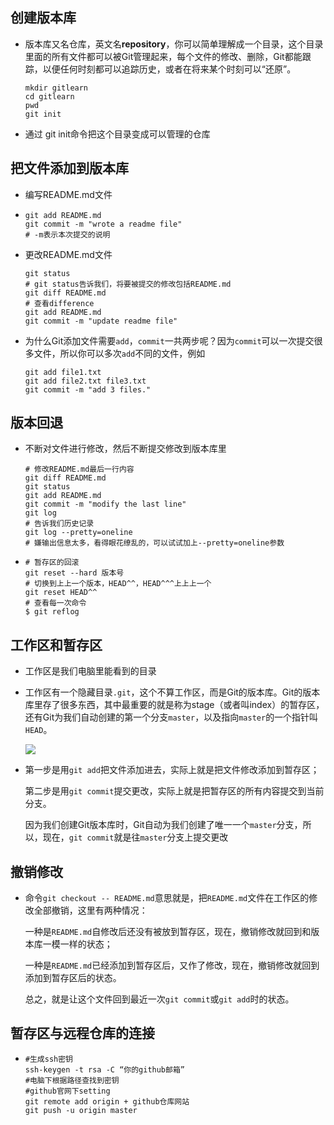 ## 创建版本库

- 版本库又名仓库，英文名**repository**，你可以简单理解成一个目录，这个目录里面的所有文件都可以被Git管理起来，每个文件的修改、删除，Git都能跟踪，以便任何时刻都可以追踪历史，或者在将来某个时刻可以“还原”。

  ```
  mkdir gitlearn
  cd gitlearn
  pwd
  git init
  ```

- 通过 git init命令把这个目录变成可以管理的仓库

## 把文件添加到版本库

- 编写README.md文件

- ```
  git add README.md
  git commit -m "wrote a readme file"
  # -m表示本次提交的说明
  ```

- 更改README.md文件

  ```
  git status
  # git status告诉我们，将要被提交的修改包括README.md
  git diff README.md
  # 查看difference
  git add README.md
  git commit -m "update readme file"
  ```

- 为什么Git添加文件需要`add`，`commit`一共两步呢？因为`commit`可以一次提交很多文件，所以你可以多次`add`不同的文件，例如

  ```
  git add file1.txt
  git add file2.txt file3.txt
  git commit -m "add 3 files."
  ```

## 版本回退

- 不断对文件进行修改，然后不断提交修改到版本库里

  ```
  # 修改README.md最后一行内容
  git diff README.md
  git status
  git add README.md
  git commit -m "modify the last line"
  git log
  # 告诉我们历史记录
  git log --pretty=oneline
  # 嫌输出信息太多，看得眼花缭乱的，可以试试加上--pretty=oneline参数
  ```

- ```
  # 暂存区的回滚
  git reset --hard 版本号
  # 切换到上上⼀个版本，HEAD^^，HEAD^^^上上上⼀个
  git reset HEAD^^
  # 查看每⼀次命令
  $ git reflog
  ```

## 工作区和暂存区

- 工作区是我们电脑里能看到的目录

- 工作区有一个隐藏目录`.git`，这个不算工作区，而是Git的版本库。Git的版本库里存了很多东西，其中最重要的就是称为stage（或者叫index）的暂存区，还有Git为我们自动创建的第一个分支`master`，以及指向`master`的一个指针叫`HEAD`。

  ![](E:\desktop\1599022428(1).jpg)

- 第一步是用`git add`把文件添加进去，实际上就是把文件修改添加到暂存区；

  第二步是用`git commit`提交更改，实际上就是把暂存区的所有内容提交到当前分支。

  因为我们创建Git版本库时，Git自动为我们创建了唯一一个`master`分支，所以，现在，`git commit`就是往`master`分支上提交更改

## 撤销修改

- 命令`git checkout -- README.md`意思就是，把`README.md`文件在工作区的修改全部撤销，这里有两种情况：

  一种是`README.md`自修改后还没有被放到暂存区，现在，撤销修改就回到和版本库一模一样的状态；

  一种是`README.md`已经添加到暂存区后，又作了修改，现在，撤销修改就回到添加到暂存区后的状态。

  总之，就是让这个文件回到最近一次`git commit`或`git add`时的状态。

## 暂存区与远程仓库的连接

- ```
  #⽣成ssh密钥
  ssh-keygen -t rsa -C “你的github邮箱”
  #电脑下根据路径查找到密钥
  #github官⽹下setting
  git remote add origin + github仓库⽹站
  git push -u origin master
  ```

  



